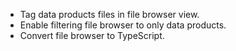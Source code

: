 - Tag data products files in file browser view.
- Enable filtering file browser to only data products.
- Convert file browser to TypeScript.
